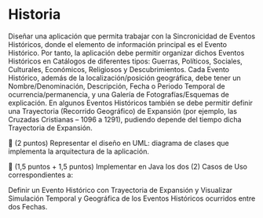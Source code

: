 # Historia

Diseñar una aplicación que permita trabajar con la Sincronicidad de Eventos Históricos, donde el elemento de información principal
es el Evento Histórico. Por tanto, la aplicación debe permitir organizar dichos Eventos Históricos en Catálogos de diferentes tipos: 
Guerras, Políticos, Sociales, Culturales, Económicos, Religiosos y Descubrimientos. Cada Evento Histórico, además de la localización/posición geográfica, debe
tener un Nombre/Denominación, Descripción, Fecha o Periodo Temporal de ocurrencia/permanencia, y una Galería de Fotografías/Esquemas de explicación.
En algunos Eventos Históricos también se debe permitir definir una Trayectoria (Recorrido Geográfico) de Expansión (por ejemplo, las Cruzadas Cristianas –
1096 a 1291), pudiendo depende del tiempo dicha Trayectoria de Expansión. 

 (2 puntos) Representar el diseño en UML: diagrama de clases que
implementa la arquitectura de la aplicación.

 (1,5 puntos + 1,5 puntos) Implementar en Java los dos (2) Casos de Uso
correspondientes a: 

Definir un Evento Histórico con Trayectoria de
Expansión y Visualizar Simulación Temporal y Geográfica de los Eventos
Históricos ocurridos entre dos Fechas.
